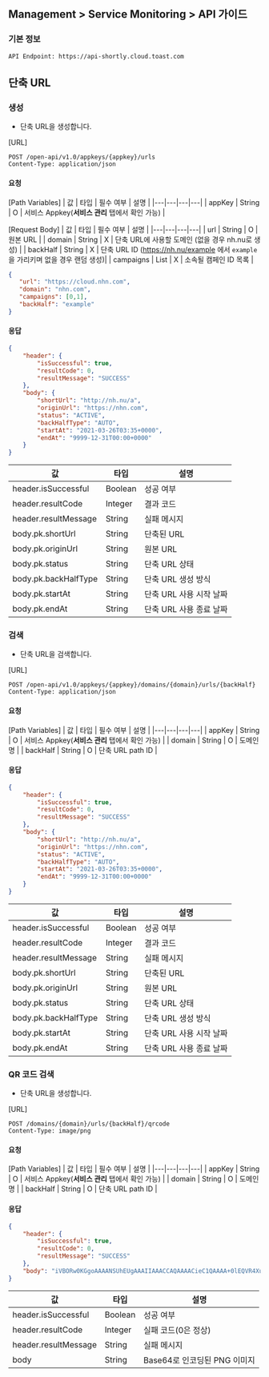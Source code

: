 ## Management > Service Monitoring > API 가이드

### 기본 정보
```
API Endpoint: https://api-shortly.cloud.toast.com
```

## 단축 URL

### 생성
- 단축 URL을 생성합니다.

[URL]
```http
POST /open-api/v1.0/appkeys/{appkey}/urls
Content-Type: application/json
```

#### 요청

[Path Variables]
| 값 |	타입 | 필수 여부 | 설명 |
|---|---|---|---|
| appKey | String | O | 서비스 Appkey(**서비스 관리** 탭에서 확인 가능) |

[Request Body]
| 값 |	타입 | 필수 여부 | 설명 |
|---|---|---|---|
| url | String | O | 원본 URL |
| domain | String | X | 단축 URL에 사용할 도메인 (없을 경우 nh.nu로 생성) |
| backHalf | String | X | 단축 URL ID (https://nh.nu/example 에서 `example`을 가리키며 없을 경우 랜덤 생성)|
| campaigns | List<String> | X | 소속될 캠페인 ID 목록 |
```json
{
   "url": "https://cloud.nhn.com",
   "domain": "nhn.com",
   "campaigns": [0,1],
   "backHalf": "example"
}
```

#### 응답
```json
{
    "header": {
        "isSuccessful": true,
        "resultCode": 0,
        "resultMessage": "SUCCESS"
    },
    "body": {
        "shortUrl": "http://nh.nu/a",
        "originUrl": "https://nhn.com",
        "status": "ACTIVE",
        "backHalfType": "AUTO",
        "startAt": "2021-03-26T03:35+0000",
        "endAt": "9999-12-31T00:00+0000"
    }
}
```

| 값 | 타입 | 설명 |
|---|---|---|
| header.isSuccessful | Boolean | 성공 여부 |
| header.resultCode | Integer | 결과 코드 |
| header.resultMessage | String | 실패 메시지 |
| body.pk.shortUrl | String | 단축된 URL |
| body.pk.originUrl | String | 원본 URL |
| body.pk.status | String | 단축 URL 상태 |
| body.pk.backHalfType | String | 단축 URL 생성 방식 |
| body.pk.startAt | String | 단축 URL 사용 시작 날짜 |
| body.pk.endAt | String | 단축 URL 사용 종료 날짜 |

### 검색
- 단축 URL을 검색합니다.

[URL]
```http
POST /open-api/v1.0/appkeys/{appkey}/domains/{domain}/urls/{backHalf}
Content-Type: application/json
```

#### 요청

[Path Variables]
| 값 |	타입 | 필수 여부 | 설명 |
|---|---|---|---|
| appKey | String | O | 서비스 Appkey(**서비스 관리** 탭에서 확인 가능) |
| domain | String | O | 도메인 명 |
| backHalf | String | O | 단축 URL path ID |


#### 응답
```json
{
    "header": {
        "isSuccessful": true,
        "resultCode": 0,
        "resultMessage": "SUCCESS"
    },
    "body": {
        "shortUrl": "http://nh.nu/a",
        "originUrl": "https://nhn.com",
        "status": "ACTIVE",
        "backHalfType": "AUTO",
        "startAt": "2021-03-26T03:35+0000",
        "endAt": "9999-12-31T00:00+0000"
    }
}
```

| 값 | 타입 | 설명 |
|---|---|---|
| header.isSuccessful | Boolean | 성공 여부 |
| header.resultCode | Integer | 결과 코드 |
| header.resultMessage | String | 실패 메시지 |
| body.pk.shortUrl | String | 단축된 URL |
| body.pk.originUrl | String | 원본 URL |
| body.pk.status | String | 단축 URL 상태 |
| body.pk.backHalfType | String | 단축 URL 생성 방식 |
| body.pk.startAt | String | 단축 URL 사용 시작 날짜 |
| body.pk.endAt | String | 단축 URL 사용 종료 날짜 |



### QR 코드 검색
- 단축 URL을 생성합니다.

[URL]
```http
POST /domains/{domain}/urls/{backHalf}/qrcode
Content-Type: image/png
```

#### 요청

[Path Variables]
| 값 |	타입 | 필수 여부 | 설명 |
|---|---|---|---|
| appKey | String | O | 서비스 Appkey(**서비스 관리** 탭에서 확인 가능) |
| domain | String | O | 도메인 명 |
| backHalf | String | O | 단축 URL path ID |

#### 응답
```json
{
    "header": {
        "isSuccessful": true,
        "resultCode": 0,
        "resultMessage": "SUCCESS"
    },
    "body": "iVBORw0KGgoAAAANSUhEUgAAAIIAAACCAQAAAACieC1QAAAA+0lEQVR4Xu3UsZHEIAwFUO0QkO024BnaIKMlbwNnuwHTkjO3wYwasDMCBp18wbHrxFJ6t4rMCzTigwE61QIf+ZOSAGizNILRCFIuj0yRPzQyeqoeZ9AKVjB6ScN66nMtlGmD0y4uhfPB2eN7Ypdy1JSPpUbSsHTPTNXqBEL6CtCDU8kdMC4urm0XAqGJuA+N9jcfiZS7L73FqaUqkfRcu4HMTk4jPHDpvdvbzCKpgcd2fIgq2Xx342w9aeSnlcWqk+OOcThzS1UifJ95aWpoO5UI/6ezB3h5E2TCb0J5vKQqExoD7rnNLBHK6ZaRUSNHPnExcVXJW33kX8g3k5xLHpTtgoMAAAAASUVORK5CYII="
}
```

| 값 | 타입 | 설명 |
|---|---|---|
| header.isSuccessful | Boolean | 성공 여부 |
| header.resultCode | Integer | 실패 코드(0은 정상) |
| header.resultMessage | String | 실패 메시지 |
| body | String | Base64로 인코딩된 PNG 이미지 |
